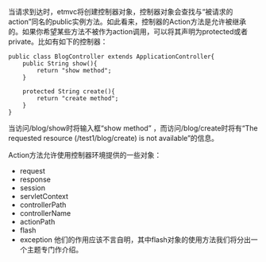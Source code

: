 当请求到达时，etmvc将创建控制器对象，控制器对象会查找与“被请求的action”同名的public实例方法。如此看来，控制器的Action方法是允许被继承的。如果你希望某些方法不被作为action调用，可以将其声明为protected或者private。比如有如下的控制器：

```
public class BlogController extends ApplicationController{
    public String show(){
        return "show method";
    }

    protected String create(){
        return "create method";
    }
}
```

当访问/blog/show时将输入框“show method” ，而访问/blog/create时将有“The requested resource (/test1/blog/create) is not available”的信息。

Action方法允许使用控制器环境提供的一些对象：

  * request
  * response
  * session
  * servletContext
  * controllerPath
  * controllerName
  * actionPath
  * flash
  * exception
他们的作用应该不言自明，其中flash对象的使用方法我们将分出一个主题专门作介绍。